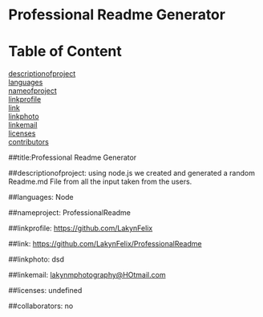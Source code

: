 # Professional Readme Generator

# Table of Content 

[descriptionofproject](#descriptionofproject)  
[languages](#languages)  
[nameofproject](#nameofproject)  
[linkprofile](#linkprofile)  
[link](#link)  
[linkphoto](#linkphoto)  
[linkemail](#linkemail)  
[licenses](#licenses)   
[contributors](#contributors)   

 ##title:Professional Readme Generator
 

##descriptionofproject:   using node.js we created and generated a random Readme.md File from all the input taken from the users.   

##languages: Node   

##nameproject: ProfessionalReadme 

##linkprofile: https://github.com/LakynFelix   

##link: https://github.com/LakynFelix/ProfessionalReadme 

##linkphoto: dsd   

##linkemail: lakynmphotography@HOtmail.com  

 ##licenses: undefined  

##collaborators: no   
